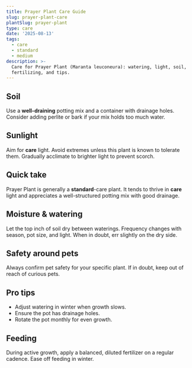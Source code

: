 ```yaml
---
title: Prayer Plant Care Guide
slug: prayer-plant-care
plantSlug: prayer-plant
type: care
date: '2025-08-13'
tags:
  - care
  - standard
  - medium
description: >-
  Care for Prayer Plant (Maranta leuconeura): watering, light, soil,
  fertilizing, and tips.
---
```

## Soil
Use a **well-draining** potting mix and a container with drainage holes. Consider adding perlite or bark if your mix holds too much water.

## Sunlight
Aim for **care** light. Avoid extremes unless this plant is known to tolerate them. Gradually acclimate to brighter light to prevent scorch.

## Quick take
Prayer Plant is generally a **standard**-care plant. It tends to thrive in **care** light and appreciates a well-structured potting mix with good drainage.

## Moisture & watering
Let the top inch of soil dry between waterings. Frequency changes with season, pot size, and light. When in doubt, err slightly on the dry side.

## Safety around pets
Always confirm pet safety for your specific plant. If in doubt, keep out of reach of curious pets.

## Pro tips
- Adjust watering in winter when growth slows.
- Ensure the pot has drainage holes.
- Rotate the pot monthly for even growth.

## Feeding
During active growth, apply a balanced, diluted fertilizer on a regular cadence. Ease off feeding in winter.
